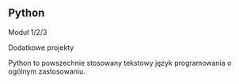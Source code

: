 ## Python

Moduł 1/2/3

Dodatkowe projekty

Python to powszechnie stosowany tekstowy język programowania o ogólnym zastosowaniu.